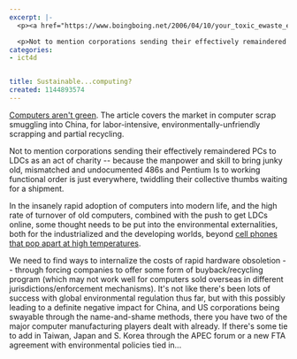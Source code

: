 ```yaml
---
excerpt: |-
  <p><a href="https://www.boingboing.net/2006/04/10/your_toxic_ewaste_ex.html">Computers aren't green</a>.  The article covers the market in computer scrap smuggling into China, for labor-intensive, environmentally-unfriendly scrapping and partial recycling.</p>

  <p>Not to mention corporations sending their effectively remaindered PCs to LDCs as an act of charity -- because the manpower and skill to bring junky old, mismatched and undocumented 486s and Pentium Is to working functional order is just everywhere, twiddling their collective thumbs waiting for a shipment.</p>
categories:
- ict4d


title: Sustainable...computing?
created: 1144893574
---
```

<p><a href="https://www.boingboing.net/2006/04/10/your_toxic_ewaste_ex.html">Computers aren't green</a>.  The article covers the market in computer scrap smuggling into China, for labor-intensive, environmentally-unfriendly scrapping and partial recycling.</p>

<p>Not to mention corporations sending their effectively remaindered PCs to LDCs as an act of charity -- because the manpower and skill to bring junky old, mismatched and undocumented 486s and Pentium Is to working functional order is just everywhere, twiddling their collective thumbs waiting for a shipment.</p>

<p>In the insanely rapid adoption of computers into modern life, and the high rate of turnover of old computers, combined with the push to get LDCs online, some thought needs to be put into the environmental externalities, both for the industrialized and the developing worlds, beyond <a href="https://www.worldchanging.com/archives/004276.html">cell phones that pop apart at high temperatures</a>.</p>

<p>We need to find ways to internalize the costs of rapid hardware obsoletion -- through forcing companies to offer some form of buyback/recycling program (which may not work well for computers sold overseas in different jurisdictions/enforcement mechanisms).  It's not like there's been lots of success with global environmental regulation thus far, but with this possibly leading to a definite negative impact for China, and US corporations being swayable through the name-and-shame methods, there you have two of the major computer manufacturing players dealt with already.  If there's some tie to add in Taiwan, Japan and S. Korea through the APEC forum or a new FTA agreement with environmental policies tied in...</p>

